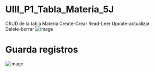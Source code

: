 # UIII_P1_Tabla_Materia_5J
CRUD de la tabla Materia Create-Crear Read-Leer Update-actualizar Delete-borrar 
![image](https://github.com/user-attachments/assets/ae43bddb-9612-48d8-ab18-128dffa196c3)
# Guarda registros
![image](https://github.com/user-attachments/assets/d13ffa47-271a-4acb-82e3-d712f162398b)
